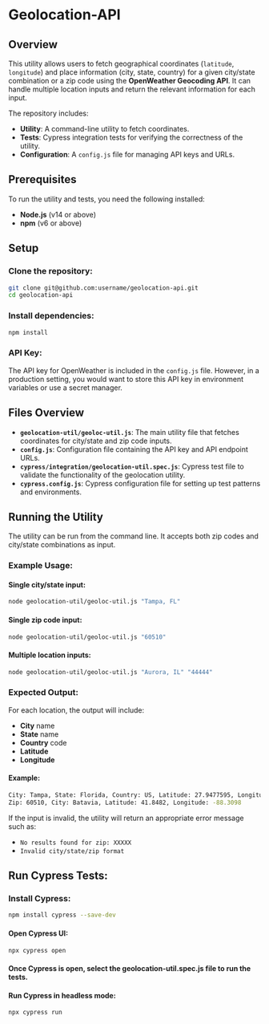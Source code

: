 # Geolocation-API

## Overview

This utility allows users to fetch geographical coordinates (`latitude`, `longitude`) and place information (city, state, country) for a given city/state combination or a zip code using the **OpenWeather Geocoding API**. It can handle multiple location inputs and return the relevant information for each input.

The repository includes:

- **Utility**: A command-line utility to fetch coordinates.
- **Tests**: Cypress integration tests for verifying the correctness of the utility.
- **Configuration**: A `config.js` file for managing API keys and URLs.

## Prerequisites

To run the utility and tests, you need the following installed:

- **Node.js** (v14 or above)
- **npm** (v6 or above)

## Setup

### Clone the repository:

```bash
git clone git@github.com:username/geolocation-api.git
cd geolocation-api
```
### Install dependencies:

```bash
npm install
```
### API Key:

The API key for OpenWeather is included in the `config.js` file. However, in a production setting, you would want to store this API key in environment variables or use a secret manager.

## Files Overview

- **`geolocation-util/geoloc-util.js`**: The main utility file that fetches coordinates for city/state and zip code inputs.
- **`config.js`**: Configuration file containing the API key and API endpoint URLs.
- **`cypress/integration/geolocation-util.spec.js`**: Cypress test file to validate the functionality of the geolocation utility.
- **`cypress.config.js`**: Cypress configuration file for setting up test patterns and environments.

## Running the Utility

The utility can be run from the command line. It accepts both zip codes and city/state combinations as input.

### Example Usage:

#### Single city/state input:

```bash
node geolocation-util/geoloc-util.js "Tampa, FL"
```
#### Single zip code input:
```bash
node geolocation-util/geoloc-util.js "60510"
```
#### Multiple location inputs:
```bash
node geolocation-util/geoloc-util.js "Aurora, IL" "44444"
```
### Expected Output:

For each location, the output will include:

- **City** name
- **State** name
- **Country** code
- **Latitude**
- **Longitude**

#### Example:

```bash
City: Tampa, State: Florida, Country: US, Latitude: 27.9477595, Longitude: -82.458444
Zip: 60510, City: Batavia, Latitude: 41.8482, Longitude: -88.3098
```
If the input is invalid, the utility will return an appropriate error message such as:

- `No results found for zip: XXXXX`
- `Invalid city/state/zip format`
## Run Cypress Tests:

### Install Cypress:
```bash
npm install cypress --save-dev
```
#### Open Cypress UI:

```bash
npx cypress open
```
#### Once Cypress is open, select the geolocation-util.spec.js file to run the tests.
#### Run Cypress in headless mode:
```bash
npx cypress run
```
